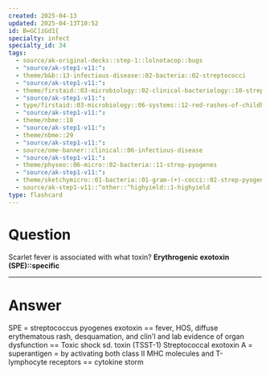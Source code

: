 ```yaml
---
created: 2025-04-13
updated: 2025-04-13T10:52
id: B=GC]zGd1{
specialty: infect
specialty_id: 34
tags:
  - source/ak-original-decks::step-1::lolnotacop::bugs
  - "source/ak-step1-v11:": 
  - theme/b&b::13-infectious-disease::02-bacteria::02-streptococci
  - "source/ak-step1-v11:": 
  - theme/firstaid::03-microbiology::02-clinical-bacteriology::10-strep-pyogenes-(group-a-streptococci)
  - "source/ak-step1-v11:": 
  - type/firstaid::03-microbiology::06-systems::12-red-rashes-of-childhood
  - "source/ak-step1-v11:": 
  - theme/nbme::18
  - "source/ak-step1-v11:": 
  - theme/nbme::29
  - "source/ak-step1-v11:": 
  - source/ome-banner::clinical::06-infectious-disease
  - "source/ak-step1-v11:": 
  - theme/physeo::06-micro::02-bacteria::11-strep-pyogenes
  - "source/ak-step1-v11:": 
  - theme/sketchymicro::01-bacteria::01-gram-(+)-cocci::02-strep-pyogenes-(group-a-strep)
  - source/ak-step1-v11::^other::^highyield::1-highyield
type: flashcard
---
```


# Question
Scarlet fever is associated with what toxin?  **Erythrogenic exotoxin (SPE)::specific**

---

# Answer
SPE = streptococcus pyogenes exotoxin    == fever, HOS, diffuse erythematous rash, desquamation, and clin'l and lab evidence of organ dysfunction == Toxic shock sd. toxin (TSST-1)   Streptococcal exotoxin A = superantigen = by activating both class II MHC molecules and T-lymphocyte receptors == cytokine storm